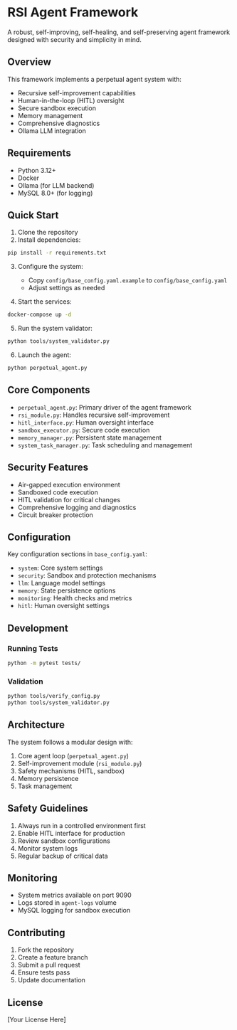 # RSI Agent Framework

A robust, self-improving, self-healing, and self-preserving agent framework designed with security and simplicity in mind.

## Overview

This framework implements a perpetual agent system with:
- Recursive self-improvement capabilities
- Human-in-the-loop (HITL) oversight
- Secure sandbox execution
- Memory management
- Comprehensive diagnostics
- Ollama LLM integration

## Requirements

- Python 3.12+
- Docker
- Ollama (for LLM backend)
- MySQL 8.0+ (for logging)

## Quick Start

1. Clone the repository
2. Install dependencies:
```bash
pip install -r requirements.txt
```

3. Configure the system:
   - Copy `config/base_config.yaml.example` to `config/base_config.yaml`
   - Adjust settings as needed

4. Start the services:
```bash
docker-compose up -d
```

5. Run the system validator:
```bash
python tools/system_validator.py
```

6. Launch the agent:
```bash
python perpetual_agent.py
```

## Core Components

- `perpetual_agent.py`: Primary driver of the agent framework
- `rsi_module.py`: Handles recursive self-improvement
- `hitl_interface.py`: Human oversight interface
- `sandbox_executor.py`: Secure code execution
- `memory_manager.py`: Persistent state management
- `system_task_manager.py`: Task scheduling and management

## Security Features

- Air-gapped execution environment
- Sandboxed code execution
- HITL validation for critical changes
- Comprehensive logging and diagnostics
- Circuit breaker protection

## Configuration

Key configuration sections in `base_config.yaml`:
- `system`: Core system settings
- `security`: Sandbox and protection mechanisms
- `llm`: Language model settings
- `memory`: State persistence options
- `monitoring`: Health checks and metrics
- `hitl`: Human oversight settings

## Development

### Running Tests
```bash
python -m pytest tests/
```

### Validation
```bash
python tools/verify_config.py
python tools/system_validator.py
```

## Architecture

The system follows a modular design with:
1. Core agent loop (`perpetual_agent.py`)
2. Self-improvement module (`rsi_module.py`)
3. Safety mechanisms (HITL, sandbox)
4. Memory persistence
5. Task management

## Safety Guidelines

1. Always run in a controlled environment first
2. Enable HITL interface for production
3. Review sandbox configurations
4. Monitor system logs
5. Regular backup of critical data

## Monitoring

- System metrics available on port 9090
- Logs stored in `agent-logs` volume
- MySQL logging for sandbox execution

## Contributing

1. Fork the repository
2. Create a feature branch
3. Submit a pull request
4. Ensure tests pass
5. Update documentation

## License

[Your License Here]